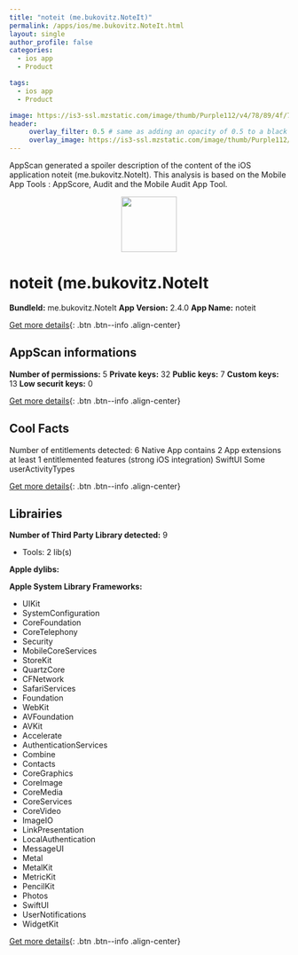 ```yaml
---
title: "noteit (me.bukovitz.NoteIt)"
permalink: /apps/ios/me.bukovitz.NoteIt.html
layout: single
author_profile: false
categories: 
  - ios app 
  - Product 

tags: 
  - ios app 
  - Product 

image: https://is3-ssl.mzstatic.com/image/thumb/Purple112/v4/78/89/4f/78894f32-8fcd-6f0d-7b0e-feae53e825ec/AppIcon-0-1x_U007emarketing-0-10-0-85-220.png/512x512bb.jpg
header: 
     overlay_filter: 0.5 # same as adding an opacity of 0.5 to a black background
     overlay_image: https://is3-ssl.mzstatic.com/image/thumb/Purple112/v4/78/89/4f/78894f32-8fcd-6f0d-7b0e-feae53e825ec/AppIcon-0-1x_U007emarketing-0-10-0-85-220.png/512x512bb.jpg
---
```

AppScan generated a spoiler description of the content of the iOS application noteit (me.bukovitz.NoteIt). This analysis is based on the Mobile App Tools : AppScore, Audit and the Mobile Audit App Tool.

  
  
<div style="text-align: center;"><img src="https://is3-ssl.mzstatic.com/image/thumb/Purple112/v4/78/89/4f/78894f32-8fcd-6f0d-7b0e-feae53e825ec/AppIcon-0-1x_U007emarketing-0-10-0-85-220.png/512x512bb.jpg" width="100" height="100"></div>  
  
# noteit (me.bukovitz.NoteIt

**BundleId:** me.bukovitz.NoteIt
**App Version:** 2.4.0
**App Name:** noteit


[Get more details](/pricing.html){: .btn .btn--info .align-center}  
  
## AppScan informations 

**Number of permissions:** 5
**Private keys:** 32
**Public keys:** 7
**Custom keys:** 13
**Low securit keys:** 0
  
[Get more details](/pricing.html){: .btn .btn--info .align-center}

## Cool Facts

Number of entitlements detected: 6
Native App
contains 2 App extensions
at least 1 entitlemented features (strong iOS integration)
SwiftUI
Some userActivityTypes
  
[Get more details](/pricing.html){: .btn .btn--info .align-center}

## Librairies 
**Number of Third Party Library detected:** 9
- Tools: 2 lib(s)

**Apple dylibs:**


**Apple System Library Frameworks:**
- UIKit
- SystemConfiguration
- CoreFoundation
- CoreTelephony
- Security
- MobileCoreServices
- StoreKit
- QuartzCore
- CFNetwork
- SafariServices
- Foundation
- WebKit
- AVFoundation
- AVKit
- Accelerate
- AuthenticationServices
- Combine
- Contacts
- CoreGraphics
- CoreImage
- CoreMedia
- CoreServices
- CoreVideo
- ImageIO
- LinkPresentation
- LocalAuthentication
- MessageUI
- Metal
- MetalKit
- MetricKit
- PencilKit
- Photos
- SwiftUI
- UserNotifications
- WidgetKit


  
[Get more details](/pricing.html){: .btn .btn--info .align-center}

